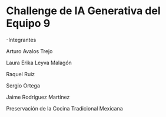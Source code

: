 # Challenge de IA Generativa del Equipo 9

-Integrantes

Arturo Avalos Trejo

Laura Erika Leyva Malagón

Raquel Ruiz 

Sergio Ortega

Jaime Rodríguez Martínez

Preservación de la Cocina Tradicional Mexicana
